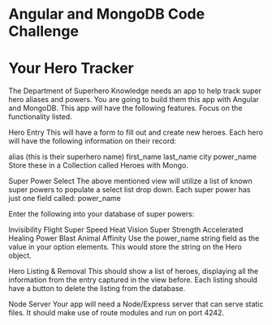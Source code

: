 # Angular and MongoDB Code Challenge

# Your Hero Tracker
The Department of Superhero Knowledge needs an app to help track super hero aliases and powers. You are going to build them this app with Angular and MongoDB. This app will have the following features. Focus on the functionality listed.

Hero Entry
This will have a form to fill out and create new heroes. Each hero will have the following information on their record:

alias (this is their superhero name)
first_name
last_name
city
power_name
Store these in a Collection called Heroes with Mongo.

Super Power Select
The above mentioned view will utilize a list of known super powers to populate a select list drop down. Each super power has just one field called: power_name

Enter the following into your database of super powers:

Invisibility
Flight
Super Speed
Heat Vision
Super Strength
Accelerated Healing
Power Blast
Animal Affinity
Use the power_name string field as the value in your option elements. This would store the string on the Hero object.

Hero Listing & Removal
This should show a list of heroes, displaying all the information from the entry captured in the view before. Each listing should have a button to delete the listing from the database.

Node Server
Your app will need a Node/Express server that can serve static files. It should make use of route modules and run on port 4242.
